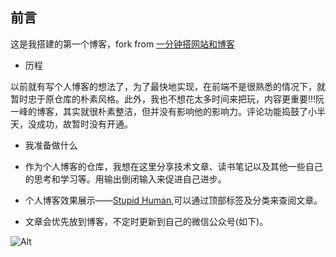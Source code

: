 ## 前言

这是我搭建的第一个博客，fork from [一分钟搭网站和博客](https://github.com/TerminusBot/terminus-jekyll-template)

- 历程

以前就有写个人博客的想法了，为了最快地实现，在前端不是很熟悉的情况下，就暂时忠于原仓库的朴素风格。此外，我也不想花太多时间来把玩，内容更重要!!!阮一峰的博客，其实就很朴素整洁，但并没有影响他的影响力。评论功能捣鼓了小半天，没成功，故暂时没有开通。

- 我准备做什么

 - 作为个人博客的仓库，我想在这里分享技术文章、读书笔记以及其他一些自己的思考和学习等。用输出倒闭输入来促进自己进步。

 - 个人博客效果展示——[Stupid Human](https://stupid-human.github.io/Blog/),可以通过顶部标签及分类来查阅文章。 

 - 文章会优先放到博客，不定时更新到自己的微信公众号(如下)。

![Alt](https://user-images.githubusercontent.com/35519242/76520646-44329f00-649e-11ea-8b6d-821756aea702.jpg)

 
